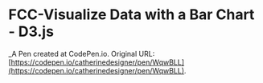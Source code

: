 # FCC-Visualize Data with a Bar Chart - D3.js
 _A Pen created at CodePen.io. Original URL: [https://codepen.io/catherinedesigner/pen/WqwBLL](https://codepen.io/catherinedesigner/pen/WqwBLL).

 